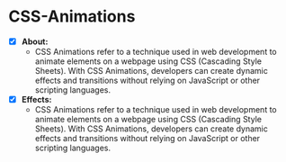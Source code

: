 # CSS-Animations
- [x] <b>About:</b>
  - CSS Animations refer to a technique used in web development to animate elements on a webpage using CSS (Cascading 
    Style Sheets). With CSS Animations, developers can create dynamic effects and transitions without relying on 
    JavaScript or other scripting languages.
- [x] <b>Effects:</b>
  - CSS Animations refer to a technique used in web development to animate elements on a webpage using CSS (Cascading 
    Style Sheets). With CSS Animations, developers can create dynamic effects and transitions without relying on 
    JavaScript or other scripting languages.
